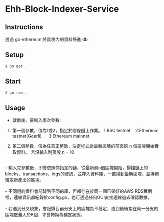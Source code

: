 # Ehh-Block-Indexer-Service

## Instructions

透過 go-ethereum 將區塊內的資料掃進 db

## Setup

```zsh
$ go get .
```

## Start

```zsh
$ go run .
```

## Usage

- 啟動後，要輸入兩次參數:

1. 第一個參數，值為1或2，指定於哪條鏈上作業。 1:BSC testnet &nbsp;&nbsp; 2:Ethereum testnet(Goerli) &nbsp;&nbsp;&nbsp;&nbsp; 3:Ethereum mainnet

2. 第二個參數，值為任意正整數，決定程式從最新區塊的前面第 n 個區塊開始獲取資料。 若沒輸入則預設 n = 10<br/>
<br/>
- 輸入完參數後，即會依照你指定的鏈，從最新前n個區塊開始，掃描鏈上的blocks、transactions、logs的資訊，並存入資料庫，一直掃到最新區塊，並持續獲取新產出的區塊。<br/>
<br/>
- 不同鏈的資料會記錄到不同的庫，但都存在於同一個已架好的AWS RDS實例裡，連線資訊都紀錄於config.go，也可透過任何GUI直接連線過去確認數據。<br/>
<br/>
- 若遇到分叉現象，會記錄目前分支上的區塊為不穩定，直到後續接在同一分支的區塊數量大於6個，才會轉換為穩定狀態。<br/>
<br/>
